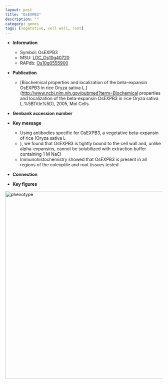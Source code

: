 ```yaml
---
layout: post
title: "OsEXPB3"
description: ""
category: genes
tags: [vegetative, cell wall, root]
---
```


* **Information**  
    + Symbol: OsEXPB3  
    + MSU: [LOC_Os10g40720](http://rice.plantbiology.msu.edu/cgi-bin/ORF_infopage.cgi?orf=LOC_Os10g40720)  
    + RAPdb: [Os10g0555900](http://rapdb.dna.affrc.go.jp/viewer/gbrowse_details/irgsp1?name=Os10g0555900)  

* **Publication**  
    + [Biochemical properties and localization of the beta-expansin OsEXPB3 in rice Oryza sativa L.](http://www.ncbi.nlm.nih.gov/pubmed?term=Biochemical properties and localization of the beta-expansin OsEXPB3 in rice Oryza sativa L.%5BTitle%5D), 2005, Mol Cells.

* **Genbank accession number**  

* **Key message**  
    + Using antibodies specific for OsEXPB3, a vegetative beta-expansin of rice (Oryza sativa L
    + ), we found that OsEXPB3 is tightly bound to the cell wall and, unlike alpha-expansins, cannot be solubilized with extraction buffer containing 1 M NaCl
    + Immunohistochemistry showed that OsEXPB3 is present in all regions of the coleoptile and root tissues tested

* **Connection**  

* **Key figures**  
<img src="http://ricencode.github.io/images/OsEXPB3.pheno.png" alt="phenotype"  style="width: 600px;"/>



